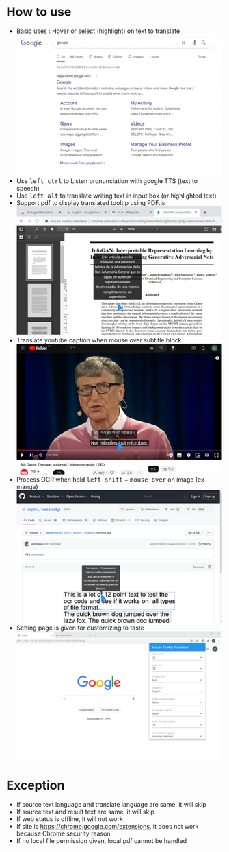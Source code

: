 # How to use

- Basic uses : Hover or select (highlight) on text to translate  
![Alt Text](/doc/result_0.gif)
- Use <kbd>left ctrl</kbd> to Listen pronunciation with google TTS (text to speech)
- Use <kbd>left alt</kbd> to translate writing text in input box (or highlighted text)
- Support pdf to display translated tooltip using PDF.js
![result](/doc/screenshot_3.png)
- Translate youtube caption when mouse over subtitle block
![result](/doc/screenshot_6.png)
- Process OCR when hold <kbd>left shift</kbd> + <kbd>mouse over</kbd> on image (ex manga)
![result](/doc/screenshot_5.png)
- Setting page is given for customizing to taste
![result](/doc/screenshot_4.png)

# Exception

- If source text language and translate language are same, it will skip
- If source text and result text are same, it will skip
- If web status is offline, it will not work
- If site is <https://chrome.google.com/extensions>, it does not work because Chrome security reason
- If no local file permission given, local pdf cannot be handled
